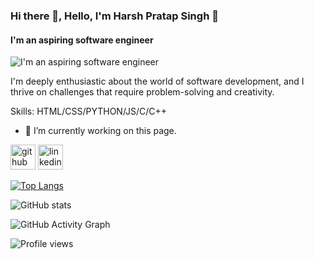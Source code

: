 ### Hi there 👋,  Hello, I'm Harsh Pratap Singh 👋
####  I'm an aspiring software engineer
![ I'm an aspiring software engineer](https://www.notion.so/new-day-57084103fc174621bbf76a6ce30a8e8b?pvs=4#a6233b8d47094af2854d21783043700e)

I'm deeply enthusiastic about the world of software development, and I thrive on challenges that require problem-solving and creativity. 



Skills: HTML/CSS/PYTHON/JS/C/C++

- 🔭 I’m currently working on this page. 


[<img src='https://cdn.jsdelivr.net/npm/simple-icons@3.0.1/icons/github.svg' alt='github' height='40'>](https://github.com/Harsh-Pratap-Singh)  [<img src='https://cdn.jsdelivr.net/npm/simple-icons@3.0.1/icons/linkedin.svg' alt='linkedin' height='40'>](https://www.linkedin.com/in/www.linkedin.com/in/harshprataps/)  

[![Top Langs](https://github-readme-stats.vercel.app/api/top-langs/?username=Harsh-Pratap-Singh)](https://github.com/anuraghazra/github-readme-stats)

![GitHub stats](https://github-readme-stats.vercel.app/api?username=Harsh-Pratap-Singh&show_icons=true)  

![GitHub Activity Graph](https://activity-graph.herokuapp.com/graph?username=Harsh-Pratap-Singh)  

![Profile views](https://gpvc.arturio.dev/Harsh-Pratap-Singh)  
